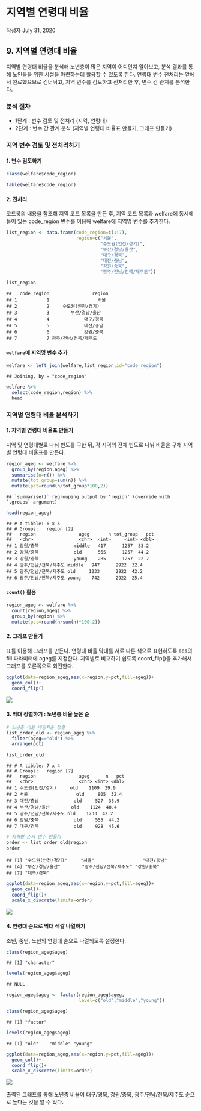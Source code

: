 지역별 연령대 비율
================
작성자
July 31, 2020

## 9\. 지역별 연령대 비율

지역별 연령대 비율을 분석해 노년층이 많은 지역이 어디인지 알아보고, 분석 결과를 통해 노인들을 위한 시설을 마련하는데 활용할 수
있도록 한다. 연령대 변수 전처리는 앞에서 완료했으므로 건너뛰고, 지역 변수를 검토하고 전처리한 후, 변수 간 관계를 분석한다.

### 분석 절차

  - 1단계 : 변수 검토 및 전처리 (지역, 연령대)
  - 2단계 : 변수 간 관계 분석 (지역별 연령대 비율표 만들기, 그래프 만들기)

### 지역 변수 검토 및 전처리하기

#### 1\. 변수 검토하기

``` r
class(welfare$code_region)

table(welfare$code_region)
```

#### 2\. 전처리

코드북의 내용을 참조해 지역 코드 목록을 만든 후, 지역 코드 목록과 welfare에 동시에 들어 있는 code\_region
변수를 이용해 welfare에 지역명 변수를 추가한다.

``` r
list_region <- data.frame(code_region=c(1:7),
                          region=c("서울",
                                   "수도권(인천/경기)",
                                   "부산/경남/울산",
                                   "대구/경북",
                                   "대전/충남",
                                   "강원/충북",
                                   "광주/전남/전북/제주도"))

list_region
```

    ##   code_region                region
    ## 1           1                  서울
    ## 2           2     수도권(인천/경기)
    ## 3           3        부산/경남/울산
    ## 4           4             대구/경북
    ## 5           5             대전/충남
    ## 6           6             강원/충북
    ## 7           7 광주/전남/전북/제주도

#### `welfare`에 지역명 변수 추가

``` r
welfare <- left_join(welfare,list_region,id="code_region")
```

    ## Joining, by = "code_region"

``` r
welfare %>% 
  select(code_region,region) %>% 
  head
```

### 지역별 연령대 비율 분석하기

#### 1\. 지역별 연령대 비율표 만들기

지역 및 연령대별로 나눠 빈도를 구한 뒤, 각 지역의 전체 빈도로 나눠 비율을 구해 지역별 연령대 비율표를 만든다.

``` r
region_ageg <- welfare %>% 
  group_by(region,ageg) %>% 
  summarise(n=n()) %>% 
  mutate(tot_group=sum(n)) %>% 
  mutate(pct=round(n/tot_group*100,2))
```

    ## `summarise()` regrouping output by 'region' (override with `.groups` argument)

``` r
head(region_ageg)
```

    ## # A tibble: 6 x 5
    ## # Groups:   region [2]
    ##   region                ageg       n tot_group   pct
    ##   <chr>                 <chr>  <int>     <int> <dbl>
    ## 1 강원/충북             middle   417      1257  33.2
    ## 2 강원/충북             old      555      1257  44.2
    ## 3 강원/충북             young    285      1257  22.7
    ## 4 광주/전남/전북/제주도 middle   947      2922  32.4
    ## 5 광주/전남/전북/제주도 old     1233      2922  42.2
    ## 6 광주/전남/전북/제주도 young    742      2922  25.4

#### `count()` 활용

``` r
region_ageg <- welfare %>% 
  count(region,ageg) %>% 
  group_by(region) %>% 
  mutate(pct=round(n/sum(n)*100,2))
```

#### 2\. 그래프 만들기

표를 이용해 그래프를 만든다. 연령대 비율 막대를 서로 다른 색으로 표현하도록 aes의 fill 파라미터에 ageg를 지정한다.
지역별로 비교하기 쉽도록 coord\_flip()을 추가해서 그래프를 오른쪽으로 회전한다.

``` r
ggplot(data=region_ageg,aes(x=region,y=pct,fill=ageg))+
  geom_col()+
  coord_flip()
```

![](welfare09_files/figure-gfm/unnamed-chunk-7-1.png)<!-- -->

#### 3\. 막대 정렬하기 : 노년층 비율 높은 순

``` r
# 노년층 비율 내림차순 정렬
list_order_old <- region_ageg %>% 
  filter(ageg=="old") %>% 
  arrange(pct)

list_order_old
```

    ## # A tibble: 7 x 4
    ## # Groups:   region [7]
    ##   region                ageg      n   pct
    ##   <chr>                 <chr> <int> <dbl>
    ## 1 수도권(인천/경기)     old    1109  29.9
    ## 2 서울                  old     805  32.4
    ## 3 대전/충남             old     527  35.9
    ## 4 부산/경남/울산        old    1124  40.4
    ## 5 광주/전남/전북/제주도 old    1233  42.2
    ## 6 강원/충북             old     555  44.2
    ## 7 대구/경북             old     928  45.6

``` r
# 지역명 순서 변수 만들기
order <- list_order_old$region
order
```

    ## [1] "수도권(인천/경기)"     "서울"                  "대전/충남"            
    ## [4] "부산/경남/울산"        "광주/전남/전북/제주도" "강원/충북"            
    ## [7] "대구/경북"

``` r
ggplot(data=region_ageg,aes(x=region,y=pct,fill=ageg))+
  geom_col()+
  coord_flip()+
  scale_x_discrete(limits=order)
```

![](welfare09_files/figure-gfm/unnamed-chunk-8-1.png)<!-- -->

#### 4\. 연령대 순으로 막대 색깔 나열하기

초년, 중년, 노년의 연령대 순으로 나열되도록 설정한다.

``` r
class(region_ageg$ageg)
```

    ## [1] "character"

``` r
levels(region_ageg$ageg)
```

    ## NULL

``` r
region_ageg$ageg <- factor(region_ageg$ageg,
                           level=c("old","middle","young"))

class(region_ageg$ageg)
```

    ## [1] "factor"

``` r
levels(region_ageg$ageg)
```

    ## [1] "old"    "middle" "young"

``` r
ggplot(data=region_ageg,aes(x=region,y=pct,fill=ageg))+
  geom_col()+
  coord_flip()+
  scale_x_discrete(limits=order)
```

![](welfare09_files/figure-gfm/unnamed-chunk-9-1.png)<!-- -->

출력된 그래프를 통해 노년층 비율이 대구/경북, 강원/충북, 광주/전남/전북/제주도 순으로 높다는 것을 알 수 있다.
